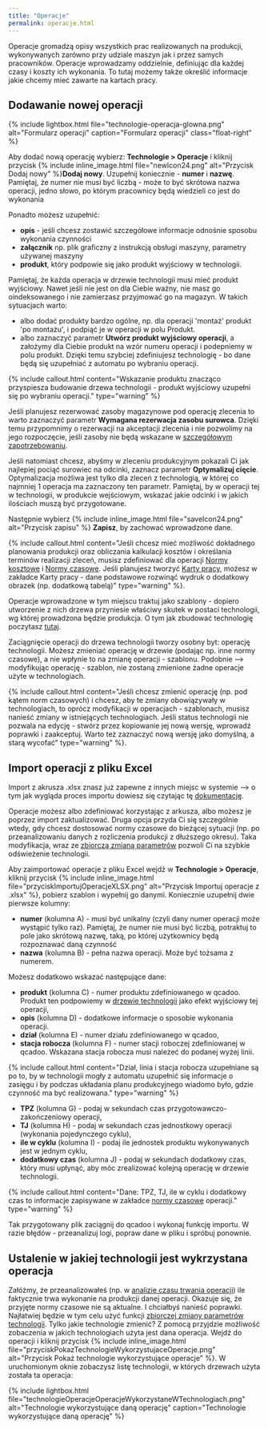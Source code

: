 ```yaml
---
title: "Operacje"
permalink: operacje.html 
---
```


Operacje gromadzą opisy wszystkich prac realizowanych na produkcji, wykonywanych zarówno przy udziale maszyn jak i przez samych pracowników. Operacje wprowadzamy oddzielnie, definiując dla każdej czasy i koszty ich wykonania. To tutaj możemy także określić informacje jakie chcemy mieć zawarte na kartach pracy. 


## Dodawanie nowej operacji ##    

{% include lightbox.html file="technologie-operacja-glowna.png" alt="Formularz operacji" caption="Formularz operacji" class="float-right" %}

Aby dodać nową operację wybierz: **Technologie > Operacje** i kliknij przycisk {% include inline_image.html file="newIcon24.png" alt="Przycisk Dodaj nowy" %}**Dodaj nowy**. Uzupełnij koniecznie - **numer** i **nazwę**. Pamiętaj, że numer nie musi być liczbą - może to być skrótowa nazwa operacji, jedno słowo, po którym pracownicy będą wiedzieli co jest do wykonania

Ponadto możesz uzupełnić:
- **opis** - jeśli chcesz zostawić szczegółowe informacje odnośnie sposobu wykonania czynności
- **załącznik** np. plik graficzny z instrukcją obsługi maszyny, parametry używanej maszyny
- **produkt**, który podpowie się jako produkt wyjściowy w technologii.

Pamiętaj, że każda operacja w drzewie technologii musi mieć produkt wyjściowy. Nawet jeśli nie jest on dla Ciebie ważny, nie masz go oindeksowanego i nie zamierzasz przyjmować go na magazyn. W takich sytuacjach warto:
- albo dodać produkty bardzo ogólne, np. dla operacji 'montaż' produkt 'po montażu', i podpiąć je w operacji w polu Produkt. 
- albo zaznaczyć parametr **Utwórz produkt wyjściowy operacji**, a założymy dla Ciebie produkt na wzór numeru operacji i podepniemy w polu produkt.
Dzięki temu szybciej zdefiniujesz technologię - bo dane będą się uzupełniać z automatu po wybraniu operacji.

{% include callout.html content="Wskazanie produktu znacząco przyspiesza budowanie drzewa technologii - produkt wyjściowy uzupełni się po wybraniu operacji." type="warning" %}

Jeśli planujesz rezerwować zasoby magazynowe pod operację zlecenia to warto zaznaczyć parametr **Wymagana rezerwacja zasobu surowca**. Dzięki temu przypomnimy o rezerwacji na akceptacji zlecenia i nie pozwolimy na jego rozpoczęcie, jeśli zasoby nie będą wskazane w [szczegółowym zapotrzebowaniu](/zmiana-stanu-zapotrzebowania).

Jeśli natomiast chcesz, abyśmy w zleceniu produkcyjnym pokazali Ci jak najlepiej pociąć surowiec na odcinki, zaznacz parametr **Optymalizuj cięcie**. Optymalizacja możliwa jest tylko dla zleceń z technologią, w której co najmniej 1 operacja ma zaznaczony ten parametr. Pamiętaj, by w operacji tej w technologii, w produkcie wejściowym, wskazać jakie odcinki i w jakich ilościach muszą być przygotowane. 

Następnie wybierz {% include inline_image.html file="saveIcon24.png" alt="Przycisk zapisu" %} **Zapisz**, by zachować wprowadzone dane.

{% include callout.html content="Jeśli chcesz mieć możliwość dokładnego planowania produkcji oraz obliczania kalkulacji kosztów i określania terminów realizacji zleceń, musisz zdefiniować dla operacji [Normy kosztowe](/normy-kosztowe) i [Normy czasowe](/normy-czasowe). Jeśli planujesz tworzyć [Karty pracy](/karty-pracy), możesz w zakładce Karty pracy - dane podstawowe rozwinąć wydruk o dodatkowy obrazek (np. dodatkową tabelą)" type="warning" %}. 

Operacje wprowadzone w tym miejscu traktuj jako szablony - dopiero utworzenie z nich drzewa przyniesie właściwy skutek w postaci technologii, wg której prowadzona będzie produkcja. O tym jak zbudować technologię poczytasz [tutaj](/technologie-szczegoly).

Zaciągnięcie operacji do drzewa technologii tworzy osobny byt: operację technologii. Możesz zmieniać operację w drzewie (podając np. inne normy czasowe), a nie wpłynie to na zmianę operacji - szablonu. Podobnie --> modyfikując operację - szablon, nie zostaną zmienione żadne operacje użyte w technologiach. 

{% include callout.html content="Jeśli chcesz zmienić operację (np. pod kątem norm czasowych) i chcesz, aby te zmiany obowiązywały w technologiach, to oprócz modyfikacji w operacjach - szablonach, musisz nanieść zmiany w istniejących technologiach. Jeśli status technologii nie pozwala na edycję - stwórz przez kopiowanie jej nową wersję, wprowadź poprawki i zaakceptuj. Warto też zaznaczyć nową wersję jako domyślną, a starą wycofać" type="warning" %}.


## Import operacji z pliku Excel

Import z akrusza .xlsx znasz już zapewne z innych miejsc w systemie --> o tym jak wygląda proces importu dowiesz się czytając tę [dokumentację](/import-z-excel). 

Operacje możesz albo zdefiniować korzystając z arkusza, albo możesz je poprzez import zaktualizować. Druga opcja przyda Ci się szczególnie wtedy, gdy chcesz dostosować normy czasowe do bieżącej sytuacji (np. po przeanalizowaniu danych z rozliczenia produkcji z dłuższego okresu). Taka modyfikacja, wraz ze [zbiorczą zmianą parametrów](/zmiana-parametrow) pozwoli Ci na szybkie odświeżenie technologii.

Aby zaimportować operacje z pliku Excel wejdź w **Technologie > Operacje**, kliknij przycisk {% include inline_image.html file="przyciskImportujOperacjeXLSX.png" alt="Przycisk Importuj operacje z .xlsx" %}, pobierz szablon i wypełnij go danymi. Koniecznie uzupełnij dwie pierwsze kolumny:
- **numer** (kolumna A) - musi być unikalny (czyli dany numer operacji może wystąpić tylko raz). Pamiętaj, że numer nie musi być liczbą, potraktuj to pole jako skrótową nazwę, taką, po której użytkownicy będą rozpoznawać daną czynność
- **nazwa** (kolumna B) - pełna nazwa operacji. Może być tożsama z numerem.

Możesz dodatkowo wskazać następujące dane:
- **produkt** (kolumna C) - numer produktu zdefiniowanego w qcadoo. Produkt ten podpowiemy w [drzewie technologii](/technologie-szczegoly.html#budowa-drzewa-technologii) jako efekt wyjściowy tej operacji,
- **opis** (kolumna D) - dodatkowe informacje o sposobie wykonania operacji.
- **dział** (kolumna E) - numer działu zdefiniowanego w qcadoo,
- **stacja robocza** (kolumna F) - numer stacji roboczej zdefiniowanej w qcadoo. Wskazana stacja robocza musi należeć do podanej wyżej linii. 

{% include callout.html content="Dział, linia i stacja robocza uzupełniane są po to, by w technologii mogły z automatu uzupełnić się informacje o zasięgu i by podczas układania planu produkcyjnego wiadomo było, gdzie czynność ma być realizowana." type="warning" %}

- **TPZ** (kolumna G) - podaj w sekundach czas przygotowawczo-zakończeniowy operacji,
- **TJ** (kolumna H) - podaj w sekundach czas jednostkowy operacji (wykonania pojedynczego cyklu),
- **ile w cyklu** (kolumna I) - podaj ile jednostek produktu wykonywanych jest w jednym cyklu,
- **dodatkowy czas** (kolumna J) - podaj w sekundach dodatkowy czas, który musi upłynąć, aby móc zrealizować kolejną operację w drzewie technologii.

{% include callout.html content="Dane: TPZ, TJ, ile w cyklu i dodatkowy czas to informacje zapisywane w zakładce [normy czasowe](/normy-czasowe) operacji." type="warning" %}

Tak przygotowany plik zaciągnij do qcadoo i wykonaj funkcję importu. W razie błędów - przeanalizuj logi, popraw dane w pliku i spróbuj ponownie.

## Ustalenie w jakiej technologii jest wykrzystana operacja

Załóżmy, że przeanalizowałeś (np. w [analizie czasu trwania operacji](/analiza-czasu-trwania-operacji)) ile faktycznie trwa wykonanie na produkcji danej operacji. Okazuje się, że przyjęte normy czasowe nie są aktualne. I chciałbyś nanieść poprawki. Najłatwiej będzie w tym celu użyć funkcji [zbiorczej zmiany parametrów technologii](/zmiana-parametrow). Tylko jakie technologie zmienić? Z pomocą przyjdzie możliwość zobaczenia w jakich technologiach użyta jest dana operacja. Wejdź do operacji i kliknij przycisk {% include inline_image.html file="przyciskPokazTechnologieWykorzystujaceOperacje.png" alt="Przycisk Pokaż technologie wykorzystujące operacje" %}. W uruchomionym oknie zobaczysz listę technologii, w których drzewach użyta została ta operacja:

{% include lightbox.html file="technologieOperacjeOperacjeWykorzystaneWTechnologiach.png" alt="Technologie wykorzystujące daną operację" caption="Technologie wykorzystujące daną operację" %}
